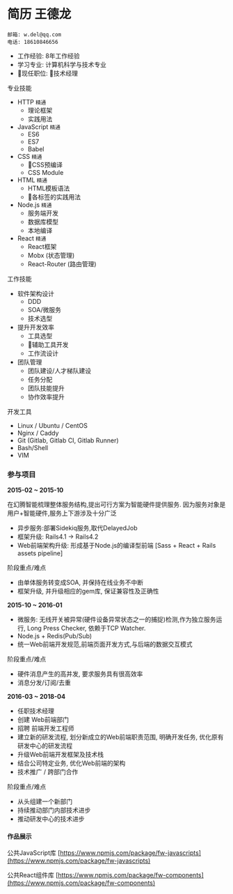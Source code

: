# 简历 王德龙

    邮箱: w.del@qq.com
    电话: 18610846656
    
* 工作经验: 8年工作经验 
* 学习专业: 计算机科学与技术专业
* 现任职位: 技术经理

专业技能

* HTTP ``精通``
    * 理论框架
    * 实践用法
* JavaScript ``精通``
    * ES6
    * ES7
    * Babel
* CSS ``精通``
    * CSS预编译
    * CSS Module
* HTML ``精通``
    * HTML模板语法
    * 各标签的实践用法
* Node.js ``精通``
    * 服务端开发
    * 数据库模型
    * 本地编译
* React ``精通``
    * React框架
    * Mobx (状态管理)
    * React-Router (路由管理)

工作技能

* 软件架构设计
    * DDD
    * SOA/微服务
    * 技术选型
* 提升开发效率
    * 工具选型
    * 辅助工具开发
    * 工作流设计
* 团队管理
    * 团队建设/人才梯队建设
    * 任务分配
    * 团队技能提升
    * 协作效率提升


开发工具

* Linux / Ubuntu / CentOS
* Nginx / Caddy
* Git (Gitlab, Gitlab CI, Gitlab Runner)
* Bash/Shell
* VIM

### 参与项目

**2015-02 ~ 2015-10**

在幻腾智能梳理整体服务结构,提出可行方案为智能硬件提供服务.
因为服务对象是用户+智能硬件,服务上下游涉及十分广泛

- 异步服务:部署Sidekiq服务,取代DelayedJob
- 框架升级: Rails4.1 -> Rails4.2
- Web前端架构升级: 形成基于Node.js的编译型前端 [Sass + React + Rails assets pipeline]

阶段重点/难点

- 由单体服务转变成SOA, 并保持在线业务不中断
- 框架升级, 并升级相应的gem库, 保证兼容性及正确性

**2015-10 ~ 2016-01**

- 微服务: 无线开关被异常(硬件设备异常状态之一的捕捉)检测,作为独立服务运行, Long Press Checker, 依赖于TCP Watcher.
- Node.js + Redis(Pub/Sub)
- 统一Web前端开发规范,前端页面开发方式,与后端的数据交互模式

阶段重点/难点

- 硬件消息产生的高并发, 要求服务具有很高效率
- 消息分发/订阅/去重

**2016-03 ~ 2018-04**

- 任职技术经理
- 创建 Web前端部门
- 招聘 前端开发工程师
- 建立新的研发流程, 划分新成立的Web前端职责范围, 明确开发任务, 优化原有研发中心的研发流程
- 升级Web前端开发框架及技术栈
- 结合公司特定业务, 优化Web前端的架构
- 技术推广 / 跨部门合作

阶段重点/难点

- 从头组建一个新部门
- 持续推动部门内部技术进步
- 推动研发中心的技术进步
    
#### 作品展示

公共JavaScript库
[https://www.npmjs.com/package/fw-javascripts](https://www.npmjs.com/package/fw-javascripts)

公共React组件库
[https://www.npmjs.com/package/fw-components](https://www.npmjs.com/package/fw-components)
